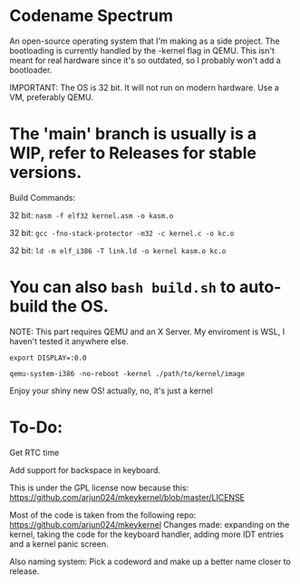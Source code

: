 # Codename Spectrum
An open-source operating system that I'm making as a side project. The bootloading is currently handled by the -kernel flag in QEMU. 
This isn't meant for real hardware since it's so outdated, so I probably won't add a bootloader.

IMPORTANT: The OS is 32 bit. It will not run on modern hardware. Use a VM, preferably QEMU.

# The 'main' branch is usually is a WIP, refer to Releases for stable versions.

Build Commands:

32 bit: ```nasm -f elf32 kernel.asm -o kasm.o```

32 bit: ```gcc -fno-stack-protector -m32 -c kernel.c -o kc.o``` 

32 bit: ```ld -m elf_i386 -T link.ld -o kernel kasm.o kc.o``` 

# You can also ```bash build.sh``` to auto-build the OS.




NOTE: This part requires QEMU and an X Server. My enviroment is WSL, I haven't tested it anywhere else.

```export DISPLAY=:0.0```

```qemu-system-i386 -no-reboot -kernel ./path/to/kernel/image``` 

Enjoy your shiny new OS! actually, no, it's just a kernel


# To-Do:

Get RTC time

Add support for backspace in keyboard.



This is under the GPL license now because this: https://github.com/arjun024/mkeykernel/blob/master/LICENSE

Most of the code is taken from the following repo: https://github.com/arjun024/mkeykernel
Changes made: expanding on the kernel, taking the code for the keyboard handler, adding more IDT entries and a kernel panic screen.


Also naming system: Pick a codeword and make up a better name closer to release.
